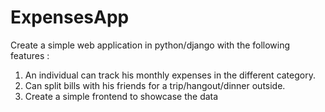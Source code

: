 # ExpensesApp
Create a simple web application in python/django
with the following features :

1. An individual can track his monthly expenses in the different category.
2. Can split bills with his friends for a trip/hangout/dinner outside. 
3. Create a simple frontend to showcase the data
